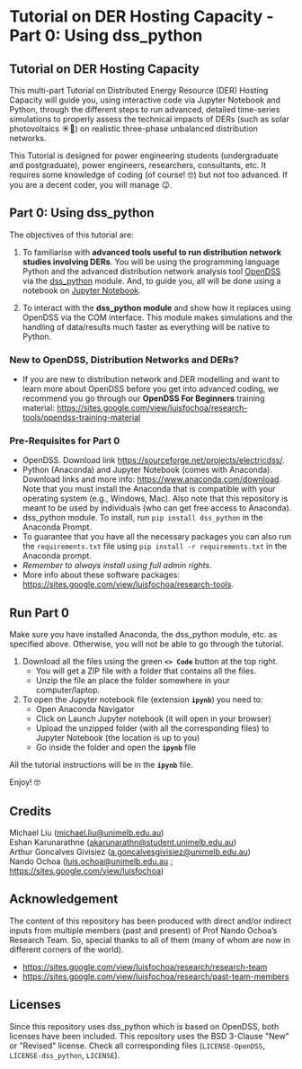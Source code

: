 # Tutorial on DER Hosting Capacity - Part 0: Using dss_python

## Tutorial on DER Hosting Capacity

This multi-part Tutorial on Distributed Energy Resource (DER) Hosting Capacity will guide you, using interactive code via Jupyter Notebook and Python, through the different steps to run advanced, detailed time-series simulations to properly assess the technical impacts of DERs (such as solar photovoltaics ☀️🏡) on realistic three-phase unbalanced distribution networks.

This Tutorial is designed for power engineering students (undergraduate and postgraduate), power engineers, researchers, consultants, etc. It requires some knowledge of coding (of course! 🤓) but not too advanced. If you are a decent coder, you will manage 😉.

## Part 0: Using dss_python

The objectives of this tutorial are:
1. To familiarise with **advanced tools useful to run distribution network studies involving DERs**. You will be using the programming language Python and the advanced distribution network analysis tool [OpenDSS](https://www.epri.com/pages/sa/opendss) via the [dss_python](https://github.com/dss-extensions/dss_python) module. And, to guide you, all will be done using a notebook on [Jupyter Notebook](https://jupyter.org/).

2. To interact with the **dss_python module** and show how it replaces using OpenDSS via the COM interface. This module makes simulations and the handling of data/results much faster as everything will be native to Python.

### New to OpenDSS, Distribution Networks and DERs?

- If you are new to distribution network and DER modelling and want to learn more about OpenDSS before you get into advanced coding, we recommend you go through our **OpenDSS For Beginners** training material: https://sites.google.com/view/luisfochoa/research-tools/opendss-training-material

### Pre-Requisites for Part 0

- OpenDSS. Download link https://sourceforge.net/projects/electricdss/.
- Python (Anaconda) and Jupyter Notebook (comes with Anaconda). Download links and more info: https://www.anaconda.com/download. Note that you must install the Anaconda that is compatible with your operating system (e.g., Windows, Mac). Also note that this repository is meant to be used by individuals (who can get free access to Anaconda).
- dss_python module. To install, run `pip install dss_python` in the Anaconda Prompt.
- To guarantee that you have all the necessary packages you can also run the `requirements.txt` file using `pip install -r requirements.txt` in the Anaconda prompt.
- *Remember to always install using full admin rights*.
- More info about these software packages: https://sites.google.com/view/luisfochoa/research-tools.

## Run Part 0

Make sure you have installed Anaconda, the dss_python module, etc. as specified above. Otherwise, you will not be able to go through the tutorial.

1. Download all the files using the green **`<> Code`** button at the top right.
   - You will get a ZIP file with a folder that contains all the files.
   - Unzip the file an place the folder somewhere in your computer/laptop.
3. To open the Jupyter notebook file (extension **`ipynb`**) you need to:
   - Open Anaconda Navigator
   - Click on Launch Jupyter notebook (it will open in your browser)
   - Upload the unzipped folder (with all the corresponding files) to Jupyter Notebook (the location is up to you)
   - Go inside the folder and open the **`ipynb`** file

All the tutorial instructions will be in the **`ipynb`** file.

Enjoy! 🤓


## Credits

Michael Liu (michael.liu@unimelb.edu.au)  
Eshan Karunarathne (akarunarathn@student.unimelb.edu.au)  
Arthur Goncalves Givisiez (a.goncalvesgivisiez@unimelb.edu.au)  
Nando Ochoa (luis.ochoa@unimelb.edu.au ; https://sites.google.com/view/luisfochoa)

## Acknowledgement

The content of this repository has been produced with direct and/or indirect inputs from multiple members (past and present) of Prof Nando Ochoa’s Research Team. So, special thanks to all of them (many of whom are now in different corners of the world).

* https://sites.google.com/view/luisfochoa/research/research-team
* https://sites.google.com/view/luisfochoa/research/past-team-members

## Licenses

Since this repository uses dss_python which is based on OpenDSS, both licenses have been included. This repository uses the BSD 3-Clause "New" or "Revised" license. Check all corresponding files (`LICENSE-OpenDSS`, `LICENSE-dss_python`, `LICENSE`).
